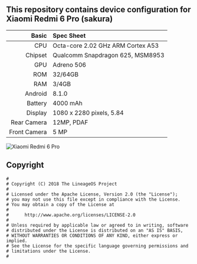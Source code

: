 ## This repository contains device configuration for Xiaomi Redmi 6 Pro (sakura)

Basic   | Spec Sheet
-------:|:----------
CPU     | Octa-core 2.02 GHz ARM Cortex A53
Chipset | Qualcomm Snapdragon 625, MSM8953
GPU     | Adreno 506
ROM     | 32/64GB 
RAM     | 3/4GB
Android | 8.1.0
Battery | 4000 mAh
Display | 1080 x 2280 pixels, 5.84
Rear Camera  | 12MP, PDAF
Front Camera | 5 MP

![Xiaomi Redmi 6 Pro](https://xiaomi.world/9773-large_default/xiaomi-redmi-6-pro-4-gb-64-gb-rosso.jpg "Xiaomi Redmi 6 Pro")

## Copyright

```
#
# Copyright (C) 2018 The LineageOS Project
#
# Licensed under the Apache License, Version 2.0 (the "License");
# you may not use this file except in compliance with the License.
# You may obtain a copy of the License at
#
#      http://www.apache.org/licenses/LICENSE-2.0
#
# Unless required by applicable law or agreed to in writing, software
# distributed under the License is distributed on an "AS IS" BASIS,
# WITHOUT WARRANTIES OR CONDITIONS OF ANY KIND, either express or implied.
# See the License for the specific language governing permissions and
# limitations under the License.
#
